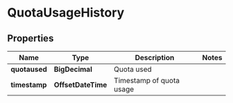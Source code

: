 

# QuotaUsageHistory


## Properties

| Name | Type | Description | Notes |
|------------ | ------------- | ------------- | -------------|
|**quotaused** | **BigDecimal** | Quota used |  |
|**timestamp** | **OffsetDateTime** | Timestamp of quota usage |  |



